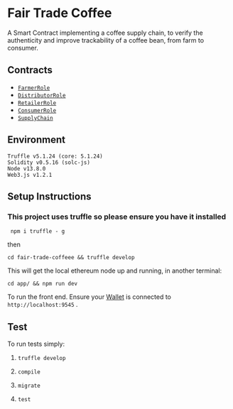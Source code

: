 <!-- @format -->

# Fair Trade Coffee

A Smart Contract implementing a coffee supply chain, to verify the authenticity and improve trackability of a coffee bean, from farm to consumer.

## Contracts

- [`FarmerRole`](https://rinkeby.etherscan.io/address/0x65633987f310725a0a238cd3efb3600d2623fc91#code)
- [`DistributorRole`](https://rinkeby.etherscan.io/address/0x411b881053430c1dde640704ef88c1344b55f196#code)
- [`RetailerRole`](https://rinkeby.etherscan.io/address/0xecd75cf539135ec1d2947c959e9d3e6e739b82a7#code)
- [`ConsumerRole`](https://rinkeby.etherscan.io/address/0xf4e923a45a0a07bb0657dd72afc5692011190bd4#code)
- [`SupplyChain`](https://rinkeby.etherscan.io/address/0x50e866df867028ea06026d5047df3c5f7a000e75#code)

## Environment

```
Truffle v5.1.24 (core: 5.1.24)
Solidity v0.5.16 (solc-js)
Node v13.8.0
Web3.js v1.2.1
```

## Setup Instructions

### This project uses truffle so please ensure you have it installed

```
 npm i truffle - g
```

then

```
cd fair-trade-coffeee && truffle develop
```

This will get the local ethereum node up and running, in another terminal:

```
cd app/ && npm run dev
```

To run the front end. Ensure your [Wallet](https://metamask.io/) is connected to `http://localhost:9545` .

## Test

To run tests simply:

1.  `truffle develop`

2.  `compile`

3.  `migrate`

4.  `test`
